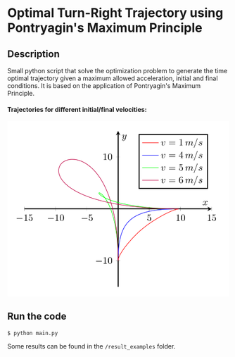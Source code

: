 # Optimal Turn-Right Trajectory using Pontryagin's Maximum Principle

## Description

Small python script that solve the optimization problem to generate the time optimal trajectory given a maximum allowed acceleration, initial and final conditions. It is based on the application of Pontryagin's Maximum Principle.

#### Trajectories for different initial/final velocities:
![picture](img/Time_Optimal_Traj.png)

## Run the code

	$ python main.py

Some results can be found in the `/result_examples` folder.

